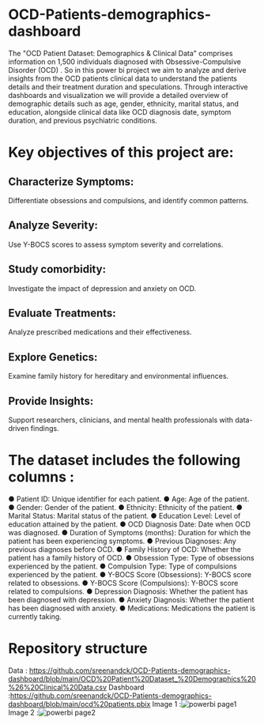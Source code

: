 # OCD-Patients-demographics-dashboard
The "OCD Patient Dataset: Demographics &amp; Clinical Data" comprises information on 1,500 individuals diagnosed with Obsessive-Compulsive Disorder (OCD) .  So in this power bi project we aim to analyze and derive insights from the OCD patients clinical data to understand the patients details and their treatment duration and speculations.
Through interactive dashboards and visualization we will provide a detailed overview of demographic details such as age, gender, ethnicity, marital status, and education, alongside clinical data like OCD diagnosis date, symptom duration, and previous psychiatric conditions.

# Key objectives of this project are:
## Characterize Symptoms:
Differentiate obsessions and compulsions, and identify common patterns.
## Analyze Severity:
Use Y-BOCS scores to assess symptom severity and correlations.
## Study comorbidity:
Investigate the impact of depression and anxiety on OCD.
## Evaluate Treatments:
Analyze prescribed medications and their effectiveness.
##  Explore Genetics:
Examine family history for hereditary and environmental influences.
## Provide Insights:
Support researchers, clinicians, and mental health professionals with data-driven findings.

# The dataset includes the following columns :
● Patient ID:  Unique identifier for each patient.
● Age:  Age of the patient.
● Gender:  Gender of the patient.
● Ethnicity:  Ethnicity of the patient.
● Marital Status:  Marital status of the patient.
● Education Level:  Level of education attained by the patient.
● OCD Diagnosis Date:  Date when OCD was diagnosed.
● Duration of Symptoms (months):  Duration for which the patient has
been experiencing symptoms.
● Previous Diagnoses:  Any previous diagnoses before OCD.
● Family History of OCD:  Whether the patient has a family history of OCD.
● Obsession Type:  Type of obsessions experienced by the patient.
● Compulsion Type:  Type of compulsions experienced by the patient.
● Y-BOCS Score (Obsessions):  Y-BOCS score related to obsessions.
● Y-BOCS Score (Compulsions):  Y-BOCS score related to compulsions.
● Depression Diagnosis:  Whether the patient has been diagnosed with
depression.
● Anxiety Diagnosis:  Whether the patient has been diagnosed with anxiety.
● Medications:  Medications the patient is currently taking.

# Repository structure
Data : https://github.com/sreenandck/OCD-Patients-demographics-dashboard/blob/main/OCD%20Patient%20Dataset_%20Demographics%20%26%20Clinical%20Data.csv
Dashboard :https://github.com/sreenandck/OCD-Patients-demographics-dashboard/blob/main/ocd%20patients.pbix
Image 1 :![powerbi page1](https://github.com/user-attachments/assets/2abab1f3-a3f3-4fa5-b246-9d97bdcbcff4)
Image 2 :![powerbi page2](https://github.com/user-attachments/assets/96300bc6-f851-47d5-aed6-e524ee2f99ac)




